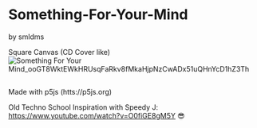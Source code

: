 # Something-For-Your-Mind
by smldms

Square Canvas (CD Cover like)
![Something For Your Mind_ooGT8WktEWkHRUsqFaRkv8fMkaHjpNzCwADx51uQHnYcD1hZ3Th](https://user-images.githubusercontent.com/97317400/187007184-31b0a27f-8fca-4d0a-a466-673881b4a1d7.png)

##
Made with p5js (htts://p5js.org)

Old Techno School Inspiration with Speedy J: https://www.youtube.com/watch?v=O0fiGE8gM5Y 😎
